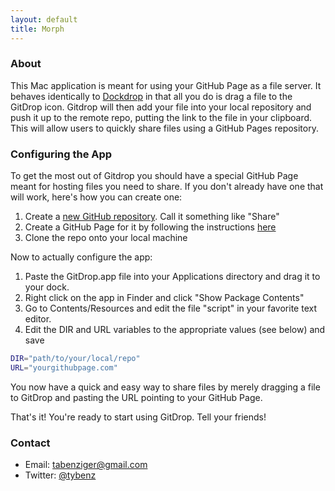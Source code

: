 ```yaml
---
layout: default
title: Morph
---
```


### About

This Mac application is meant for using your GitHub Page as a file
server. It
behaves identically to [Dockdrop](http://dockdropx.com/) in that all you
do is
drag a file to the GitDrop icon. Gitdrop will then add your file into
your
local repository and push it up to the remote repo, putting the link to
the
file in your clipboard. This will allow users to quickly share files
using a
GitHub Pages repository.

### Configuring the App

To get the most out of Gitdrop you should have a special GitHub Page
meant for
hosting files you need to share. If you don't already have one that will
work,
here's how you can create one:

1. Create a [new GitHub repository](https://github.com/new). Call it
   something like "Share"
2. Create a GitHub Page for it by following the instructions
   [here](http://help.github.com/pages/)
3. Clone the repo onto your local machine

Now to actually configure the app:

1. Paste the GitDrop.app file into your Applications directory and
   drag it to your dock.
2. Right click on the app in Finder and click "Show Package Contents"
3. Go to Contents/Resources and edit the file "script" in your
   favorite text editor.
4. Edit the DIR and URL variables to the appropriate values (see
   below) and save
   
```bash
DIR="path/to/your/local/repo"
URL="yourgithubpage.com"
```

You now have a quick and easy way to share files by merely dragging a
file to
GitDrop and pasting the URL pointing to your GitHub Page.

That's it! You're ready to start using GitDrop. Tell your friends!

### Contact

* Email: [tabenziger@gmail.com](mailto:tabenziger@gmail.com)
* Twitter: [@tybenz](https://twitter.com/#!/tybenz)

